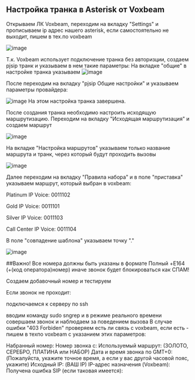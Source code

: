 ## Настройка транка в Asterisk от Voxbeam
Открываем ЛК Voxbeam, переходим на вкладку "Settings" и прописываем ip адрес нашего asterisk, если самостоятельно не выходит, пишем в тех.по voxbeam

![image](https://github.com/BelkaBro/aster/assets/141936763/43fda7aa-c30c-41fe-b1db-51a58e5b9000)


Т.к. Voxbeam использует подключение транка без авторизции, создаем pjsip транк и указываем в нем такие параметры:
На вкладке "общие" в настройке транка указываем
![image](https://github.com/BelkaBro/aster/assets/141936763/06a8e0f6-b980-4d06-be54-d1ea4ab34a7a)

После переходим на вкладку "pjsip Общие настройки" и указываем параметры провайдера:

![image](https://github.com/BelkaBro/aster/assets/141936763/0d97373a-aaaa-4044-8196-a8684ca06968)
На этом настройка транка завершена.

После создания транка необходимо настроить исходящую маршрутизацию.
Переходим на вкладку "Исходящая маршрутизация" и создаем маршрут

![image](https://github.com/BelkaBro/aster/assets/141936763/b3aa3e98-841b-4e50-a0f8-5ba86123629d)

На вкладке "Настройка маршрутов" указываем только название маршрута и транк, через который будут проходить вызовы

![image](https://github.com/BelkaBro/aster/assets/141936763/c4bd13aa-a1ff-433a-8b8f-35e3b94354a3)

Далее переходим на вкладку "Правила набора" и в поле "приставка" указываем маршрут, который выбран в voxbeam:

Platinum IP Voice: 0011102

Gold IP Voice: 0011101

Silver IP Voice: 0011103

Call Center IP Voice: 0011104

В поле "совпадение шаблона" указываем точку "."

![image](https://github.com/BelkaBro/aster/assets/141936763/ad89a513-d838-40a7-ae58-ccc8234055af)

##Важно! Все номера должны быть указаны в формате Полный +E164 (+(код оператора)номер) иначе звонок будет блокироваться как СПАМ!

Создаем добавочный номер и тестируем

Если звонок не проходит:

подключаемся к серверу по ssh

вводим команду sudo sngrep и в режиме реального времени совершаем звонок и наблюдаем за поведением вызова
В случае ошибки "403 Forbiden" проверяем есть ли связь с voxbeam, если есть - пишем в техпо voxbeam с указанием этих параметров:

Набранный номер:
Номер звонка с:
Используемый маршрут: (ЗОЛОТО, СЕРЕБРО, ПЛАТИНА или НАБОР)
Дата и время звонка по GMT+0: (Пожалуйста, укажите точное время, а если у вас другой часовой пояс, укажите)
Исходный IP: (ВАШ IP)
IP-адрес назначения (Voxbeam):
Получена ошибка SIP (если таковая имеется):

